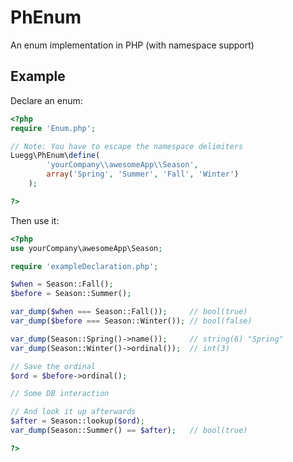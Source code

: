 # PhEnum

An enum implementation in PHP (with namespace support)

## Example

Declare an enum:

```php
<?php
require 'Enum.php';

// Note: You have to escape the namespace delimiters
Luegg\PhEnum\define(
		'yourCompany\\awesomeApp\\Season',
		array('Spring', 'Summer', 'Fall', 'Winter')
	);

?>
```

Then use it:

```php
<?php
use yourCompany\awesomeApp\Season;

require 'exampleDeclaration.php';

$when = Season::Fall();
$before = Season::Summer();

var_dump($when === Season::Fall());		// bool(true)
var_dump($before === Season::Winter()); // bool(false)

var_dump(Season::Spring()->name());		// string(6) "Spring"
var_dump(Season::Winter()->ordinal());	// int(3)

// Save the ordinal
$ord = $before->ordinal();

// Some DB interaction

// And look it up afterwards
$after = Season::lookup($ord);
var_dump(Season::Summer() == $after);	// bool(true)

?>
```